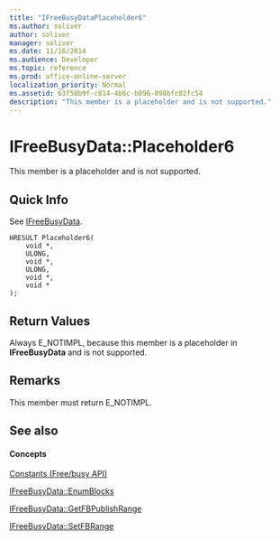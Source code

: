 ```yaml
---
title: "IFreeBusyDataPlaceholder6"
ms.author: soliver
author: soliver
manager: soliver
ms.date: 11/16/2014
ms.audience: Developer
ms.topic: reference
ms.prod: office-online-server
localization_priority: Normal
ms.assetid: 63f58b9f-c814-4b6c-b896-098bfc02fc54
description: "This member is a placeholder and is not supported."
---
```


# IFreeBusyData::Placeholder6

This member is a placeholder and is not supported.
  
## Quick Info

See [IFreeBusyData](ifreebusydata.md).
  
```
HRESULT Placeholder6( 
    void *, 
    ULONG, 
    void *,  
    ULONG, 
    void *,  
    void * 
);
```

## Return Values

Always E_NOTIMPL, because this member is a placeholder in **IFreeBusyData** and is not supported. 
  
## Remarks

This member must return E_NOTIMPL.
  
## See also

#### Concepts

[Constants (Free/busy API)](constants-free-busy-api.md)
  
[IFreeBusyData::EnumBlocks](ifreebusydata-enumblocks.md)
  
[IFreeBusyData::GetFBPublishRange](ifreebusydata-getfbpublishrange.md)
  
[IFreeBusyData::SetFBRange](ifreebusydata-setfbrange.md)

